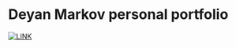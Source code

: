 # Deyan Markov personal portfolio

[![LINK](https://img.shields.io/youtube/views/SoxmIlgf2zM?style=social)](https://youtu.be/SoxmIlgf2zM)
